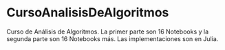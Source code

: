 # CursoAnalisisDeAlgoritmos
Curso de Análisis de Algoritmos. La primer parte son 16 Notebooks y la segunda parte son 16 Notebooks más. Las implementaciones son en Julia.

